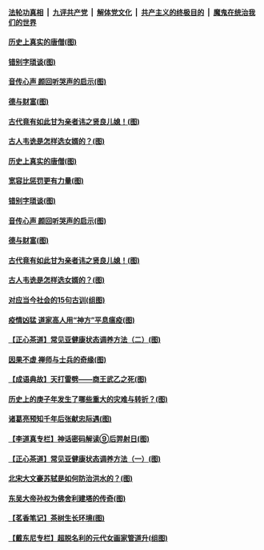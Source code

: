 

####  [法轮功真相](../../../../basic/blob/master/README.md?t=07021531) &nbsp;|&nbsp; [九评共产党](../../../../9ping.md/blob/master/README.md?t=07021531) &nbsp;|&nbsp; [解体党文化](../../../../jtdwh.md/blob/master/README.md?t=07021531)  &nbsp;|&nbsp; [共产主义的终极目的](../../../../gczydzjmd.md/blob/master/README.md?t=07021531) &nbsp;|&nbsp; [魔鬼在统治我们的世界](../../../../mgztzwmdsj.md/blob/master/README.md?t=07021531) 

#### [历史上真实的唐僧(图)](../pages/p7/938101.md?t=07021531) 

#### [错别字琐谈(图)](../pages/p7/938316.md?t=07021531) 

#### [音传心声 颜回听哭声的启示(图)](../pages/p7/938099.md?t=07021531) 

#### [德与财富(图)](../pages/p7/938218.md?t=07021531) 

#### [古代竟有如此甘为亲者讳之贤良儿媳！(图)](../pages/p7/938117.md?t=07021531) 

#### [古人韦诜是怎样选女婿的？(图)](../pages/p7/938100.md?t=07021531) 

#### [历史上真实的唐僧(图)](../pages/p7/938101.md?t=07021531) 

#### [宽容比惩罚更有力量(图)](../pages/p7/938280.md?t=07021531) 

#### [错别字琐谈(图)](../pages/p7/938316.md?t=07021531) 

#### [音传心声 颜回听哭声的启示(图)](../pages/p7/938099.md?t=07021531) 

#### [德与财富(图)](../pages/p7/938218.md?t=07021531) 

#### [古代竟有如此甘为亲者讳之贤良儿媳！(图)](../pages/p7/938117.md?t=07021531) 

#### [古人韦诜是怎样选女婿的？(图)](../pages/p7/938100.md?t=07021531) 

#### [对应当今社会的15句古训(组图)](../pages/p7/938097.md?t=07021531) 

#### [疫情凶猛 道家高人用“神方”平息瘟疫(图)](../pages/p7/938004.md?t=07021531) 

#### [【正心茶道】常见亚健康状态调养方法（二）(图)](../pages/p7/937559.md?t=07021531) 

#### [因果不虚 禅师与士兵的奇缘(图)](../pages/p7/938092.md?t=07021531) 

#### [【成语典故】天打雷劈——商王武乙之死(图)](../pages/p7/937782.md?t=07021531) 

#### [历史上的庚子年发生了哪些重大的灾难与转折？(图)](../pages/p7/937991.md?t=07021531) 

#### [诸葛亮预知千年后张献忠际遇(图)](../pages/p7/937564.md?t=07021531) 

#### [【李道真专栏】神话密码解读⑨后羿射日(图)](../pages/p7/937560.md?t=07021531) 

#### [【正心茶道】常见亚健康状态调养方法（一）(图)](../pages/p7/937556.md?t=07021531) 

#### [北宋大文豪苏轼是如何防治洪水的？(图)](../pages/p7/937874.md?t=07021531) 

#### [东吴大帝孙权为佛舍利建塔的传奇(图)](../pages/p7/937764.md?t=07021531) 

#### [【茗香笔记】茶树生长环境(图)](../pages/p7/937562.md?t=07021531) 

#### [【戴东尼专栏】超脱名利的元代女画家管道升(组图)](../pages/p7/935043.md?t=07021531) 


